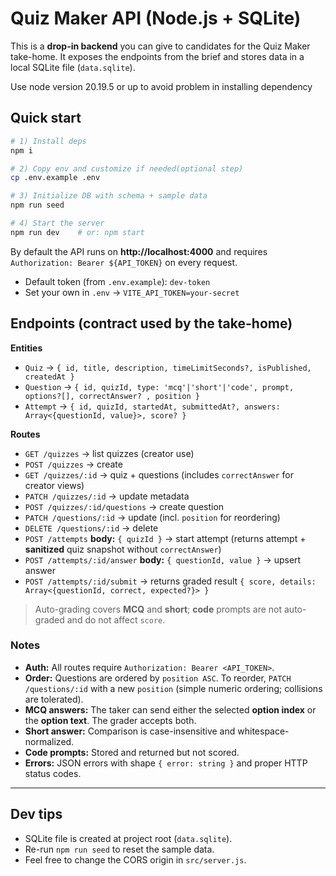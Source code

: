 # Quiz Maker API (Node.js + SQLite)

This is a **drop-in backend** you can give to candidates for the Quiz Maker take-home. It exposes the endpoints from the brief and stores data in a local SQLite file (`data.sqlite`).

Use node version 20.19.5 or up to avoid problem in installing dependency

## Quick start

```bash
# 1) Install deps
npm i

# 2) Copy env and customize if needed(optional step)
cp .env.example .env

# 3) Initialize DB with schema + sample data
npm run seed

# 4) Start the server
npm run dev    # or: npm start
```

By default the API runs on **http://localhost:4000** and requires `Authorization: Bearer ${API_TOKEN}` on every request.

- Default token (from `.env.example`): `dev-token`
- Set your own in `.env` → `VITE_API_TOKEN=your-secret`

## Endpoints (contract used by the take-home)

**Entities**
- `Quiz` → `{ id, title, description, timeLimitSeconds?, isPublished, createdAt }`
- `Question` → `{ id, quizId, type: 'mcq'|'short'|'code', prompt, options?[], correctAnswer? , position }`
- `Attempt` → `{ id, quizId, startedAt, submittedAt?, answers: Array<{questionId, value}>, score? }`

**Routes**

- `GET /quizzes` → list quizzes (creator use)
- `POST /quizzes` → create
- `GET /quizzes/:id` → quiz + questions (includes `correctAnswer` for creator views)
- `PATCH /quizzes/:id` → update metadata
- `POST /quizzes/:id/questions` → create question
- `PATCH /questions/:id` → update (incl. `position` for reordering)
- `DELETE /questions/:id` → delete
- `POST /attempts` **body:** `{ quizId }` → start attempt (returns attempt + **sanitized** quiz snapshot without `correctAnswer`)
- `POST /attempts/:id/answer` **body:** `{ questionId, value }` → upsert answer
- `POST /attempts/:id/submit` → returns graded result `{ score, details: Array<{questionId, correct, expected?}> }`

> Auto-grading covers **MCQ** and **short**; **code** prompts are not auto-graded and do not affect `score`.

### Notes
- **Auth:** All routes require `Authorization: Bearer <API_TOKEN>`.
- **Order:** Questions are ordered by `position ASC`. To reorder, `PATCH /questions/:id` with a new `position` (simple numeric ordering; collisions are tolerated).
- **MCQ answers:** The taker can send either the selected **option index** or the **option text**. The grader accepts both.
- **Short answer:** Comparison is case-insensitive and whitespace-normalized.
- **Code prompts:** Stored and returned but not scored.
- **Errors:** JSON errors with shape `{ error: string }` and proper HTTP status codes.

---

## Dev tips
- SQLite file is created at project root (`data.sqlite`).
- Re-run `npm run seed` to reset the sample data.
- Feel free to change the CORS origin in `src/server.js`.
